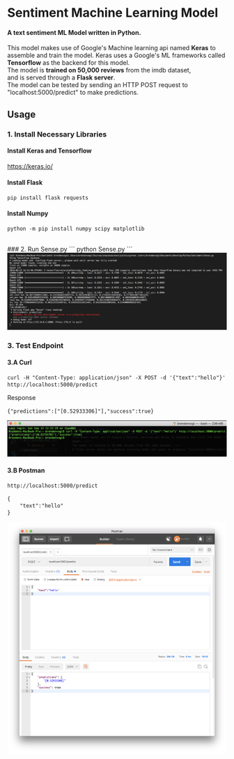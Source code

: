 
# Sentiment Machine Learning Model
#### A text sentiment ML Model written in **Python**.
This model makes use of Google's Machine learning api named **Keras** to assemble and train the model. Keras uses a Google's ML frameworks called **Tensorflow** as the backend for this model. <br/>
The model is **trained on 50,000 reviews** from the imdb dataset, <br/>
and is served through a **Flask server**. <br/>
The model can be tested by sending an HTTP POST request to "localhost:5000/predict" to make predictions.

## Usage 
### 1. Install Necessary Libraries
#### Install Keras and Tensorflow
https://keras.io/

#### Install Flask
```
pip install flask requests
```
#### Install Numpy
```
python -m pip install numpy scipy matplotlib
```
<br/>
### 2. Run Sense.py
```
python Sense.py
```
<img src="https://github.com/brendenvogt/Sentiment/raw/master/resources/SentimentStartup.png"/>
<br/>

### 3. Test Endpoint
#### 3.A Curl
```
curl -H "Content-Type: application/json" -X POST -d '{"text":"hello"}' http://localhost:5000/predict
```
Response
```
{"predictions":["[0.52933306]"],"success":true}
```
<img src="https://github.com/brendenvogt/Sentiment/raw/master/resources/SentimentCurl.png"/>
<br/>

#### 3.B Postman
```
http://localhost:5000/predict
```
```
{
	"text":"hello"
}
```
<img src="https://github.com/brendenvogt/Sentiment/raw/master/resources/SentimentPostman.png"/>
